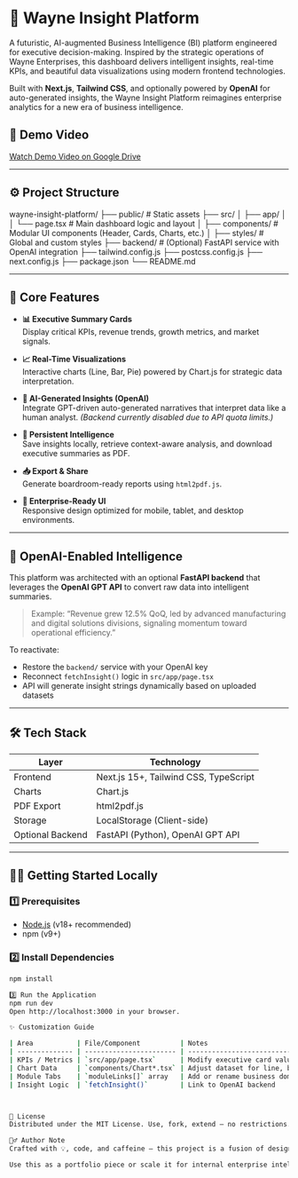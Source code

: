 # 🦇 Wayne Insight Platform

A futuristic, AI-augmented Business Intelligence (BI) platform engineered for executive decision-making. Inspired by the strategic operations of Wayne Enterprises, this dashboard delivers intelligent insights, real-time KPIs, and beautiful data visualizations using modern frontend technologies.

Built with **Next.js**, **Tailwind CSS**, and optionally powered by **OpenAI** for auto-generated insights, the Wayne Insight Platform reimagines enterprise analytics for a new era of business intelligence.

## 🎥 Demo Video

[Watch Demo Video on Google Drive](https://drive.google.com/file/d/15al3Yr6T2vdga5e9xZqEWp4GNhXJp0j1/view?usp=sharing)


---

## ⚙️ Project Structure

wayne-insight-platform/
├── public/ # Static assets
├── src/
│ ├── app/
│ │ └── page.tsx # Main dashboard logic and layout
│ ├── components/ # Modular UI components (Header, Cards, Charts, etc.)
│ ├── styles/ # Global and custom styles
├── backend/ # (Optional) FastAPI service with OpenAI integration
├── tailwind.config.js
├── postcss.config.js
├── next.config.js
├── package.json
└── README.md


---

## 🚀 Core Features

- **📊 Executive Summary Cards**  
  Display critical KPIs, revenue trends, growth metrics, and market signals.

- **📈 Real-Time Visualizations**  
  Interactive charts (Line, Bar, Pie) powered by Chart.js for strategic data interpretation.

- **🧠 AI-Generated Insights (OpenAI)**  
  Integrate GPT-driven auto-generated narratives that interpret data like a human analyst. *(Backend currently disabled due to API quota limits.)*

- **💾 Persistent Intelligence**  
  Save insights locally, retrieve context-aware analysis, and download executive summaries as PDF.

- **📥 Export & Share**  
  Generate boardroom-ready reports using `html2pdf.js`.

- **📱 Enterprise-Ready UI**  
  Responsive design optimized for mobile, tablet, and desktop environments.

---

## 🧠 OpenAI-Enabled Intelligence

This platform was architected with an optional **FastAPI backend** that leverages the **OpenAI GPT API** to convert raw data into intelligent summaries.

> Example: “Revenue grew 12.5% QoQ, led by advanced manufacturing and digital solutions divisions, signaling momentum toward operational efficiency.”

To reactivate:
- Restore the `backend/` service with your OpenAI key
- Reconnect `fetchInsight()` logic in `src/app/page.tsx`
- API will generate insight strings dynamically based on uploaded datasets

---

## 🛠️ Tech Stack

| Layer           | Technology             |
|----------------|------------------------|
| Frontend       | Next.js 15+, Tailwind CSS, TypeScript |
| Charts         | Chart.js               |
| PDF Export     | html2pdf.js            |
| Storage        | LocalStorage (Client-side) |
| Optional Backend | FastAPI (Python), OpenAI GPT API |

---

## 🧑‍💻 Getting Started Locally

### 1️⃣ Prerequisites
- [Node.js](https://nodejs.org/en/) (v18+ recommended)
- npm (v9+)

### 2️⃣ Install Dependencies
```bash
npm install

3️⃣ Run the Application
npm run dev
Open http://localhost:3000 in your browser.

✨ Customization Guide

| Area           | File/Component          | Notes                             |
| -------------- | ----------------------- | --------------------------------- |
| KPIs / Metrics | `src/app/page.tsx`      | Modify executive card values      |
| Chart Data     | `components/Chart*.tsx` | Adjust dataset for line, bar, pie |
| Module Tabs    | `moduleLinks[]` array   | Add or rename business domains    |
| Insight Logic  | `fetchInsight()`        | Link to OpenAI backend            |



🧾 License
Distributed under the MIT License. Use, fork, extend — no restrictions.

🙋‍♂️ Author Note
Crafted with 💡, code, and caffeine — this project is a fusion of design precision and analytical power. Inspired by the world of Wayne Enterprises, it simulates what a next-generation, AI-powered BI suite could look like in real-world enterprise settings.

Use this as a portfolio piece or scale it for internal enterprise intelligence — the architecture is ready.


